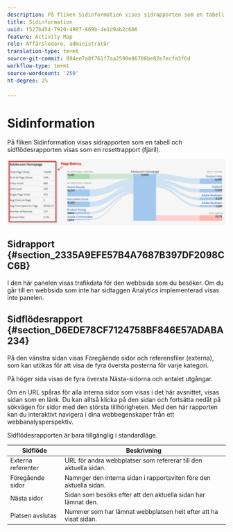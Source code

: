 ```yaml
---
description: På fliken Sidinformation visas sidrapporten som en tabell och sidflödesrapporten visas som en rosettrapport (fjäril).
title: Sidinformation
uuid: f527b454-7920-4907-869b-4e1d9ab2c606
feature: Activity Map
role: Affärsledare, administratör
translation-type: tm+mt
source-git-commit: 894ee7a8f761f7aa2590e06708be82e7ecfa3f6d
workflow-type: tm+mt
source-wordcount: '250'
ht-degree: 2%

---
```



# Sidinformation

På fliken Sidinformation visas sidrapporten som en tabell och sidflödesrapporten visas som en rosettrapport (fjäril).

![](assets/page_flow.png)

## Sidrapport {#section_2335A9EFE57B4A7687B397DF2098CC6B}

I den här panelen visas trafikdata för den webbsida som du besöker. Om du går till en webbsida som inte har sidtaggen Analytics implementerad visas inte panelen.

## Sidflödesrapport {#section_D6EDE78CF7124758BF846E57ADABA234}

På den vänstra sidan visas Föregående sidor och referensfiler (externa), som kan utökas för att visa de fyra översta posterna för varje kategori.

På höger sida visas de fyra översta Nästa-sidorna och antalet utgångar.

Om en URL spåras för alla interna sidor som visas i det här avsnittet, visas sidan som en länk. Du kan alltså klicka på den sidan och fortsätta nedåt på sökvägen för sidor med den största tillhörigheten. Med den här rapporten kan du interaktivt navigera i dina webbegenskaper från ett webbanalysperspektiv.

Sidflödesrapporten är bara tillgänglig i standardläge.

| **Sidflöde** | **Beskrivning** |
|---|---|
| Externa referenter | URL för andra webbplatser som refererar till den aktuella sidan. |
| Föregående sidor | Namnger den interna sidan i rapportsviten före den aktuella sidan. |
| Nästa sidor | Sidan som besöks efter att den aktuella sidan har lämnat den. |
| Platsen avslutas | Nummer som har lämnat webbplatsen helt efter att ha visat sidan. |

